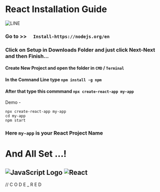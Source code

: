 # React Installation Guide
![LINE](https://user-images.githubusercontent.com/74038190/212284115-f47cd8ff-2ffb-4b04-b5bf-4d1c14c0247f.gif)
### Go to >> ```  Install-https://nodejs.org/en```
### Click on Setup in Downloads Folder and just click Next-Next and then Finish...
#### Create New Project and open the folder in ```CMD``` / ```Terminal```
#### In the Comnand Line type ```npm install -g npm```
#### After that type this commmand ```npx create-react-app my-app```
Demo - 
```react
npx create-react-app my-app
cd my-app
npm start
```
### Here ```my-app``` is your React Project Name
# And All Set ...!
![JavaScript Logo](https://user-images.githubusercontent.com/74038190/212257454-16e3712e-945a-4ca2-b238-408ad0bf87e6.gif)
![React](https://user-images.githubusercontent.com/74038190/212257467-871d32b7-e401-42e8-a166-fcfd7baa4c6b.gif)
---
// C O D E _ R E D
